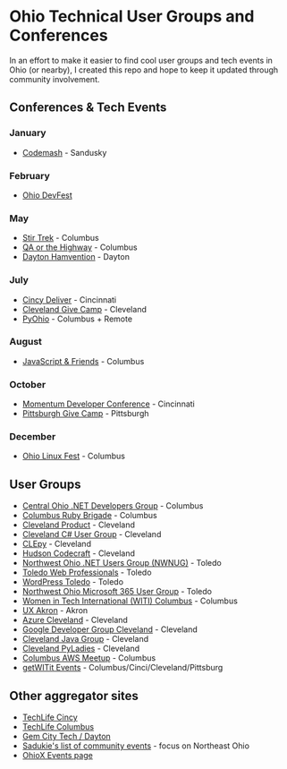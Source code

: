 # Ohio Technical User Groups and Conferences

In an effort to make it easier to find cool user groups and tech events in Ohio (or nearby), I created this repo and 
hope to keep it updated through community involvement.

## Conferences & Tech Events

### January

* [Codemash](https://codemash.org) - Sandusky

### February

* [Ohio DevFest](https://ohiodevfest.com)

### May

* [Stir Trek](https://stirtrek.com) - Columbus
* [QA or the Highway](https://www.qaorthehwy.com/) - Columbus
* [Dayton Hamvention](https://hamvention.org/) - Dayton

### July

* [Cincy Deliver](https://www.cincydeliver.org) - Cincinnati
* [Cleveland Give Camp](https://www.clevelandgivecamp.org) - Cleveland
* [PyOhio](https://www.pyohio.org/) - Columbus + Remote

### August

* [JavaScript & Friends](https://www.javascriptandfriends.com) - Columbus

### October

* [Momentum Developer Conference](https://momentumdevcon.com/) - Cincinnati
* [Pittsburgh Give Camp](https://www.pghgivecamp.org) - Pittsburgh


### December

* [Ohio Linux Fest](https://olfconference.org/) - Columbus

## User Groups

* [Central Ohio .NET Developers Group](https://www.meetup.com/Central-Ohio-NET-Developers-Group-CONDG/) - Columbus
* [Columbus Ruby Brigade](https://www.columbusrb.com/) - Columbus
* [Cleveland Product](https://www.meetup.com/Cleveland-Product/) - Cleveland
* [Cleveland C# User Group](https://www.meetup.com/cleveland-c-vb-net-user-group/) - Cleveland
* [CLEpy](https://www.clepy.org/) - Cleveland
* [Hudson Codecraft](https://www.meetup.com/Hudson-Codecraft/) - Cleveland
* [Northwest Ohio .NET Users Group (NWNUG)](https://www.meetup.com/NW-NUG/) - Toledo
* [Toledo Web Professionals](https://www.meetup.com/Toledo-Web-Professionals/) - Toledo
* [WordPress Toledo](https://www.meetup.com/WordPressToledo/) - Toledo
* [Northwest Ohio Microsoft 365 User Group](https://www.linkedin.com/groups/4911440/) - Toledo
* [Women in Tech International (WITI) Columbus](https://witi.com/networks/columbus/) - Columbus
* [UX Akron](https://www.meetup.com/uxakron/) - Akron
* [Azure Cleveland](https://www.meetup.com/Azure-Cleveland-Meetup/) - Cleveland
* [Google Developer Group Cleveland](https://www.meetup.com/google-developer-group-cleveland/) - Cleveland
* [Cleveland Java Group](https://www.meetup.com/Cleveland-Java/) - Cleveland
* [Cleveland PyLadies](https://www.meetup.com/Cle-PyLadies/) - Cleveland
* [Columbus AWS Meetup](https://www.meetup.com/Columbus-AWS-amazon-web-services-Meetup/) - Columbus
* [getWITit Events](https://getwitit.org/events/) - Columbus/Cinci/Cleveland/Pittsburg

## Other aggregator sites

* [TechLife Cincy](https://www.meetup.com/TechLife-Cincinnati/)
* [TechLife Columbus](https://www.techlifecolumbus.com/events/)
* [Gem City Tech / Dayton](https://www.meetup.com/gem-city-tech/)
* [Sadukie's list of community events](https://github.com/sadukie/community) - focus on Northeast Ohio
* [OhioX Events page](https://www.ohiox.org/events)

